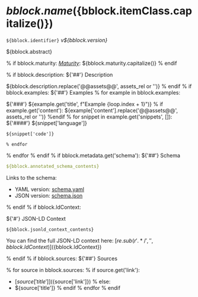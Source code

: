 # ${bblock.name} (${bblock.itemClass.capitalize()})

`${bblock.identifier}` *v${bblock.version}*

${bblock.abstract}

% if bblock.maturity:
[*Maturity*](https://github.com/cportele/ogcapi-building-blocks#building-block-maturity): ${bblock.maturity.capitalize()}
% endif

% if bblock.description:
${'##'} Description

${bblock.description.replace('@@assets@@', assets_rel or '')}
% endif
% if bblock.examples:
${'##'} Examples
  % for example in bblock.examples:

${'###'} ${example.get('title', f"Example {loop.index + 1}")}
    % if example.get('content'):
${example['content'].replace('@@assets@@', assets_rel or '')}
    %endif
    % for snippet in example.get('snippets', []):
${'####'} ${snippet['language']}
```${snippet['language']}
${snippet['code']}
```

    % endfor
  % endfor
% endif
% if bblock.metadata.get('schema'):
${'##'} Schema

```yaml
${bblock.annotated_schema_contents}
```

Links to the schema:

* YAML version: [schema.yaml](${bblock.metadata['schema']['application/json']})
* JSON version: [schema.json](${bblock.metadata['schema']['application/yaml']})

% endif
% if bblock.ldContext:

${'#'} JSON-LD Context

```jsonld
${bblock.jsonld_context_contents}
```

You can find the full JSON-LD context here:
[${re.sub(r'.*/', '', bblock.ldContext)}](${bblock.ldContext})

% endif
% if bblock.sources:
${'##'} Sources

  % for source in bblock.sources:
    % if source.get('link'):
* [${source['title']}](${source['link']})
    % else:
* ${source['title']}
    % endif
  % endfor
% endif
